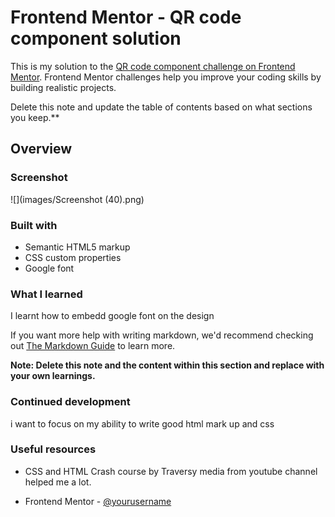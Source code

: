 # Frontend Mentor - QR code component solution

This is my  solution to the [QR code component challenge on Frontend Mentor](https://www.frontendmentor.io/challenges/qr-code-component-iux_sIO_H). Frontend Mentor challenges help you improve your coding skills by building realistic projects. 


 Delete this note and update the table of contents based on what sections you keep.**

## Overview

### Screenshot

![](images/Screenshot (40).png)

### Built with

- Semantic HTML5 markup
- CSS custom properties
- Google font


### What I learned

I learnt how to embedd google font on the design



If you want more help with writing markdown, we'd recommend checking out [The Markdown Guide](https://www.markdownguide.org/) to learn more.

**Note: Delete this note and the content within this section and replace with your own learnings.**

### Continued development

i want to focus on my ability to write good html mark up and css

### Useful resources

- CSS and HTML Crash course by Traversy media from youtube channel helped me a lot.

- Frontend Mentor - [@yourusername](https://www.frontendmentor.io/profile/yourusername)

